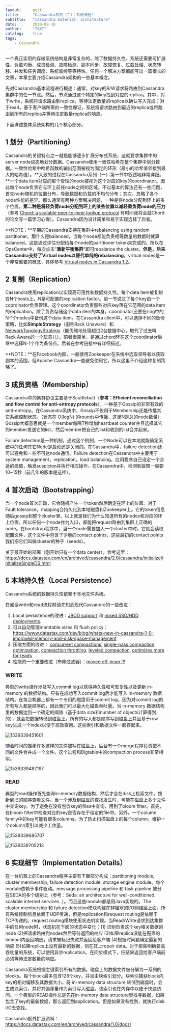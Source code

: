```yaml
---
layout:     post
title:      "Cassandra系列（二）：系统流程"
subtitle:   "cassandra material: architecture"
date:       2018-08-10
author:     "TXXT"
catalog:    true
tags:
    - Cassandra
---
```


一个真正实用的存储系统结构是非常复杂的，除了数据持久性、系统还需要可扩展性、负载均衡、成员检测、故障检测、副本同步、故障恢复、过载处理、状态转移、并发和任务调度、系统监控等等特性。任何一个解决方案都能写出一篇很长的文章，本章主要介绍Cassandra架构的一些基本概念。

先对Cassandra基本流程进行概述：通常，对key的R/W请求将路由到Cassandra集群中的任一节点。然后，节点通过这个特定的key找到对应的replica。其中，对于write，系统将请求路由到replica，等待法定数量的replica以确认写入完成；对于read，基于客户端所需的一致性保证，系统将请求路由到最近的replica或将路由到所有的replica并等待法定数量replica的响应。

下面详述整体系统架构的几个核心部分。

## 1 划分（Partitioning）

Cassandra的关键特点之一就是能够逐步扩展分布式系统，这就要求集群中的server node动态地划分数据。Cassandra使用一致性哈希在整个集群中划分数据。一致性哈希中哈希函数的输出范围被视为固定的环形（最小的哈希值邻接到最大的哈希值）。**大致的过程在Cassandra系列（一）第一节中叙述地非常详细。**一个data item对应的那个管理的node被视为这个对应的key的coordinator。因此每个node负责它与环上前任node之间的区域。不过基本的算法还有一些问题，首先node随机的位置分布，导致数据和负载的不均匀分布；其次，忽略了各个node性能的差异。那么通常有两种方案解决问题，一种是将node分配到环上的多个位置，**第二种是将轻负荷node分配到环上的某些位置以减轻重负荷node的压力**（参考 [Chord: a scalable peer-to-peer
lookup protocol](https://pdos.csail.mit.edu/papers/chord:sigcomm01/chord_sigcomm.pdf) 有时间我将会就Chord的论文写一篇学习心得）。Cassandra因为设计简单和易于实现选择了后者。

**NOTE：**早期的Cassandra支持在集群中rebalancing using random partitioner。那什么是balanced，当每个node都能负责相等数量的数据时就算balanced。这是通过评估分配给每个node的partitioner token来完成的。所以在OpsCenter中，每次点击”**重新平衡集群**“即可rebalance the cluster。**但是，后来Cassandra支持了Virtual nodes以替代单纯的rebalancing**，virtual nodes是一个非常重要的概念，具体参考 [Virtual nodes in Cassandra 1.2](https://www.datastax.com/dev/blog/virtual-nodes-in-cassandra-1-2)。

## 2 复制（Replication）

Cassandra使用replication以实现高可用性和数据持久性。每个data item被复制在N个hosts上，N是可配置的replication factor。前一节说过了每个key由一个coordinator负责管理。这个coordinator负责那些对应key落在它范围的data item的replication。除了负责存储这个data item的本身，coordinator还要在ring中的N-1个nodes中备份这个data item。在Cassandra client中，可以选择不同的备份策略，比如**SimpleStrategy**（旧称Rack Unaware）和[NetworkTopologyStrategy](https://docs.datastax.com/en/cassandra/2.0/cassandra/architecture/architectureDataDistributeReplication_c.html)（能优雅地处理超过2台数据中心，取代了过去叫Rack Aware的一个玩意儿）。前者很简单，是通过chord环在这个coordinator后继中选择N-1个作为备份点。后者在参考链接中有详细描述。

**NOTE：**在Facebook内部，一般使用Zookeeper在系统中选取领导者以获取副本的范围，但Apache Cassandra一直避免使用它，所以这里不介绍这种复制策略了。

## 3 成员资格（Membership）

Cassandra中的集群协议主要基于Scuttlebutt（**参考：Efficient reconciliation and flow control for anti-entropy protocols**），一种基于Gossip的非常有效的anti-entropy。在Cassandra系统中，Gossip不仅用于Membership还能传播其它系统控制状态。（状态在 O(logN) 的rounds中传播，这里N是总的node数量）Gossip大概意思就是一个member每隔T秒增加heartbeat counter并且选择其它的member发送它的list，然后member把自己的list和收到的list合并起来。

Failure detection是一种机制，通过这个机制，一个Node可以在本地就能确定系统中的任何其它Node是启动还是关闭的。在Cassandra中，failure detection还可以避免和一些不可达node通信。Failure detection在Cassandra中主要用于system management，replication，load balancing。应用程序自己设定一个合适的阈值，触发suspicion并执行相应操作。在Cassandra中，检测到故障一般要10~15秒（前几年的版本是这样）。

## 4 首次启动（Bootstrapping）

当一个node首次启动，它会随机产生一个token然后确定在环上的位置。对于Fault tolerance，mapping会持久化到本地磁盘和Zookeeper上。它的token信息随后gossip到整个cluster里。以上就是我们为什么知道所有的nodes和对应的环上位置。所以任何一个node作为入口，都能把request路由到集群上正确的node。在bootstrap程序中，当一个node需要加入一个cluster中时，它就会读取配置文件，这个文件中包含了少量的contact points，这些最初的contact points我们把它们叫做cluster的种子（seeds）。

关于最开始的部署（刚开始只有一个data center），参考这里：https://docs.datastax.com/en/archived/cassandra/2.0/cassandra/initialize/initializeSingleDS.html

## 5 本地持久性（Local Persistence）

Cassandra系统的数据持久性依赖于本地文件系统。

在阅读write和read流程前请先知悉现代Cassandra的一些改进：

1. Local persistence的改进：[JBOD support](http://www.datastax.com/dev/blog/handling-disk-failures-in-cassandra-1-2) 和 [mixed SSD/HDD deployments](http://www.datastax.com/dev/blog/whats-new-in-cassandra-1-1-flexible-data-file-placement).
2. 可以自动管理memtable sizes 和 flush policy：https://www.datastax.com/dev/blog/whats-new-in-cassandra-1-0-improved-memory-and-disk-space-management
3. 压缩方面的改进： [concurrent compactions](https://issues.apache.org/jira/browse/CASSANDRA-2191), [single-pass compaction optimization](https://issues.apache.org/jira/browse/CASSANDRA-4180), [compaction throttling](http://www.datastax.com/dev/blog/six-mid-series-changes-to-know-about-in-1-2-x), [leveled compaction](http://www.datastax.com/dev/blog/leveled-compaction-in-apache-cassandra), [optimizes more for reads](http://www.datastax.com/dev/blog/when-to-use-leveled-compaction)
4. 性能的一个重要改进（布隆过滤器）：[moved off-heap !!!](http://www.datastax.com/dev/blog/performance-improvements-in-cassandra-1-2)

### WRITE

典型的write操作涉及写入commit log以获得持久性和可恢复性以及更新 in-memory 的数据结构。只有在成功写入commit log后才能写入 in-memory 数据结构。在每台机器上都有一个专用的磁盘用于commit log，因为对commit log的所有写入都是顺序的，因此我们可以最大化磁盘吞吐量。当 in-memory 数据结构里的数据达到一个确定的阈值（基于data size和number of objects计算得到的），就会把数据转储到磁盘上。所有的写入都是顺序写到磁盘上并且基于row key生成一个index以便于高效查询。这些索引和数据文件一起存起来。

![1539339451601](img/assets/1539339451601.png)

随着时间的推移许多这样的文件被写在磁盘上，后台有一个merge程序负责把不同的文件合并成一个文件。这个过程和Bigtable中的compaction process非常相似。

![1539339487197](img/assets/1539339487197.png)

### READ

典型的read操作首先查询in-memory数据结构，然后才会在disk上检索文件。按新到旧的顺序查看文件。当一个涉及到磁盘的查找发生时，可能在磁盘上多个文件中查询key。为了避免在没有包含key的files中查询，用到了bloom filter。首先，在bloom filter中检查对应的key是否存在于给定的file中。另外，一个column family中的key可能有很多columns。为了防止扫描磁盘上的每个column，维护一个column索引以减少工作量。

![1539339685707](img/assets/1539339685707.png)

![1539339705213](img/assets/1539339705213.png)

## 6 实现细节（Implementation Details）

在一台机器上的Cassandra程序主要有下面部分构成：partitioning module, cluster membership, failure detection module, storage engine module。每个module依赖于事件驱动。message processing pipeline 和 task pipeline 被分在SEDA的多个级别上（参考：Seda: an architecture for well-conditioned, scalable internet services. ）。而且这些module都是用Java实现的。The cluster membership 和 failure detection模块构建在非阻塞的I/O网络层上面。所有系统控制信息依赖于UDP传递，但是replication和request routing是依赖于TCP传递的。request routing模块使用状态机实现。当Read/Write请求到达集群中的任何node时，状态机在下面的状态中变化：(1) 识别负责这个key相关数据的node (2)把请求路由到nodes然后等待返回的响应 (3)如果replica没能在配置的timeout内返回响应，请求被标记失败并返回给客户端 (4)根据时间戳确定最新的响应 (5)如果replica上没有最新的数据，则在其上repair data。对于那些明确要高吞吐量的系统，可以使用异步replication。在同步模式下，把结果返回给客户端前必须等待法定数量的响应。

Cassandra系统根据主键索引所有的数据。磁盘上的数据文件被分解为一系列的blocks。每个block最多包含128个key，并且由块索引划分。块索引捕获block内key的相对偏移及其数据大小。将 in-memory data structure 转储到磁盘时，会生成块索引，并将其偏移量作为索引写入磁盘。该索引也在内存中以便于快速访问。一个典型的READ操作总是先在in-memory data structure里找寻数据，如果包含了key的最新数据，那么返回到application。但是如果没有找到，就执行disk I/O去查找。



Cassandra额外扩展资料：https://docs.datastax.com/en/archived/cassandra/1.0/docs/